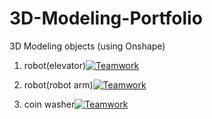# 3D-Modeling-Portfolio
3D Modeling objects (using Onshape)
1. robot(elevator)[![Teamwork](https://img.shields.io/badge/teamwork-green.svg)](https://example.com)

2. robot(robot arm)[![Teamwork](https://img.shields.io/badge/teamwork-green.svg)](https://example.com)

3. coin washer[![Teamwork](https://img.shields.io/badge/teamwork-green.svg)](https://example.com)


